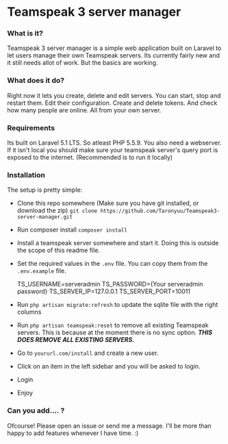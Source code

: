 # Teamspeak 3 server manager

### What is it?
Teamspeak 3 server manager is a simple web application built on Laravel to let users manage their own Teamspeak servers. Its currently fairly new and it still needs allot of work. But the basics are working.

### What does it do?
Right now it lets you create, delete and edit servers. You can start, stop and restart them. Edit their configuration. Create and delete tokens. And check how many people are online. All from your own server.

### Requirements
Its built on Laravel 5.1 LTS. So atleast PHP 5.5.9. You also need a webserver. If it isn't local you should make sure your teamspeak server's query port is exposed to the internet. (Recommended is to run it locally)

### Installation
The setup is pretty simple:
- Clone this repo somewhere (Make sure you have git installed, or download the zip)
    `git clone https://github.com/Taronyuu/Teamspeak3-server-manager.git`
- Run composer install
    `composer install`
- Install a teamspeak server somewhere and start it. Doing this is outside the scope of this readme file.
- Set the required values in the `.env` file. You can copy them from the `.env.example` file.


    TS_USERNAME=serveradmin
    TS_PASSWORD={Your serveradmin password}
    TS_SERVER_IP=127.0.0.1
    TS_SERVER_PORT=10011

-   Run `php artisan migrate:refresh` to update the sqlite file with the right columns
-   Run `php artisan teamspeak:reset` to remove all existing Teamspeak servers. This is because at the moment there is no sync option. ***THIS DOES REMOVE ALL EXISTING SERVERS.***
-   Go to `yoururl.com/install` and create a new user.
-   Click on an item in the left sidebar and you will be asked to login.
-   Login
-   Enjoy

### Can you add.... ?
Ofcourse! Please open an issue or send me a message. I'll be more than happy to add features whenever I have time. :)
